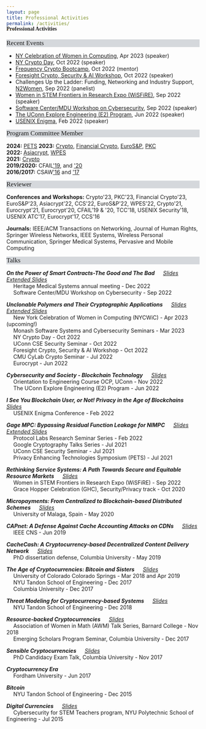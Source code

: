 ```yaml
---
layout: page
title: Professional Activities
permalink: /activities/
---
```


<h4 style="font-family: 'Comic Sans MS'; margin-top: -30px;">Professional Activities</h4>

<div style="font-family: 'Comic Sans MS'; font-size:17px; background-color:rgb(213, 216, 220);margin-bottom:6px;">Recent Events</div> 

* [NY Celebration of Women in Computing](https://nycwic.org/), Apr 2023 (speaker) <br/>
* [NY Crypto Day](https://nycryptoday.wordpress.com/2022/09/), Oct 2022 (speaker) <br/>
* [Frequency Crypto Bootcamp](https://frequency.pillar.vc/crypto/), Oct 2022 (mentor) <br/>
* [Foresight Crypto, Security & AI Workshop](https://foresight.org/crypto-workshop/), Oct 2022 (speaker) <br/>
* Challenges Up the Ladder: Funding, Networking and Industry Support, [N2Women](https://n2women.comsoc.org/), Sep 2022 (panelist) <br/>
* [Women in STEM Frontiers in Research Expo (WiSFiRE)](https://www.eventbrite.com/e/wisfire-2022-women-in-stem-frontiers-in-research-expo-registration-410823563337), Sep 2022 (speaker) <br/>
* [Software Center/MDU Workshop on Cybersecurity](https://www.software-center.se/event/ws_cybersecurity_mdu/), Sep 2022 (speaker) <br/>
* [The UConn Explore Engineering (E2) Program](https://inclusion.engr.uconn.edu/explore-engineering/), Jun 2022 (speaker) <br/>
* [USENIX Enigma](https://www.usenix.org/conference/enigma2022), Feb 2022 (speaker)


<div style="font-family: 'Comic Sans MS'; font-size:17px; background-color:rgb(213, 216, 220);margin-bottom:6px;">Program Committee Member</div> 

**2024:** [PETS]()
**2023:** [Crypto](https://crypto.iacr.org/2023/), [Financial Crypto](https://fc23.ifca.ai/index.html), [EuroS&P](https://www.ieee-security.org/TC/EuroSP2023/), [PKC](https://pkc.iacr.org/2023/)  <br/>
**2022:** [Asiacrypt](https://asiacrypt.iacr.org/2022/), [WPES](https://arc.encs.concordia.ca/wpes22/cfp.html) <br/>
**2021:** [Crypto](https://crypto.iacr.org/2021/) <br/>
**2019/2020:** CFAIL['19](https://www.cfail.org/past-events), and ['20](https://www.cfail.org/cfail-2020) <br/>
**2016/2017:** CSAW['16](https://engineering.nyu.edu/events/2016/11/10/csaw-16) and ['17](https://engineering.nyu.edu/events/2017/11/09/cyber-security-awareness-week-csaw-2017) <br/>


<div style="font-family: 'Comic Sans MS'; font-size:17px; background-color:rgb(213, 216, 220);margin-bottom:6px;">Reviewer</div>

**Conferences and Workshops:** Crypto'23, PKC'23, Financial Crypto'23, EuroS&P'23, Asiacrypt'22, CCS'22, EuroS&P'22, WPES'22, Crypto'21, Eurocrypt'21, Eurocrypt'20, CFAIL'19 & '20, TCC'18, USENIX Security'18, USENIX ATC'17, Eurocrypt'17, CCS'16 <br/>

**Journals:** IEEE/ACM Transactions on Networking, Journal of Human Rights, Springer Wireless Networks, IEEE Systems, Wireless Personal Communication, Springer Medical Systems, Pervasive and Mobile Computing <br/>


<div style="font-family: 'Comic Sans MS'; font-size:17px; background-color:rgb(213, 216, 220);margin-bottom:6px;">Talks</div> 

***On the Power of Smart Contracts-The Good and The Bad*** &emsp; [_Slides_](../slides/mdu-cybersecurity-workshop22.pdf) &emsp; [_Extended Slides_](../slides/HeritageMed2022.pdf)<br/> 
&emsp; Heritage Medical Systems annual meeting - Dec 2022 <br/>
&emsp; Software Center/MDU Workshop on Cybersecurity - Sep 2022

***Unclonable Polymers and Their Cryptographic Applications*** &emsp; [_Slides_](../slides/eurocrypt22.pdf) &emsp; [_Extended Slides_](../slides/ediblecrypto-ext.pdf) <br/>
&emsp; New York Celebration of Women in Computing (NYCWiC) - Apr 2023 (upcoming!) <br/>
&emsp; Monash Software Systems and Cybersecurity Seminars - Mar 2023 <br/>
&emsp; NY Crypto Day - Oct 2022 <br/>
&emsp; UConn CSE Security Seminar - Oct 2022 <br/>
&emsp; Foresight Crypto, Security & AI Workshop - Oct 2022 <br/>
&emsp; CMU CyLab Crypto Seminar - Jul 2022<br/>
&emsp; Eurocrypt - Jun 2022

***Cybersecurity and Society - Blockchain Technology*** &emsp; [_Slides_](../slides/uconn-explore-eng-talk.pdf) <br/> 
&emsp; Orientation to Engineering Course OCP, UConn - Nov 2022 <br/>
&emsp; The UConn Explore Engineering (E2) Program - Jun 2022

***I See You Blockchain User, or Not! Privacy in the Age of Blockchains*** &emsp; [_Slides_](../slides/enigma2022.pdf) <br/> 
&emsp; USENIX Enigma Conference - Feb 2022

***Gage MPC: Bypassing Residual Function Leakage for NIMPC*** &emsp; [_Slides_](../slides/gagempc-pets-2021.pdf) &emsp; [_Extended Slides_](../slides/gagempc-ext.pdf)<br/> 
&emsp; Protocol Labs Research Seminar Series - Feb 2022<br/>
&emsp; Google Cryptography Talks Series - Jul 2021<br/>
&emsp; UConn CSE Security Seminar - Jul 2021<br/>
&emsp; Privacy Enhancing Technologies Symposium (PETS) - Jul 2021

***Rethinking Service Systems: A Path Towards Secure and Equitable Resource Markets*** &emsp; [_Slides_](../slides/ghc-2020-talk.pdf)<br/> 
&emsp; Women in STEM Frontiers in Research Expo (WiSFiRE) - Sep 2022<br/>
&emsp; Grace Hopper Celebration (GHC), Security/Privacy track - Oct 2020

***Micropayments: From Centralized to Blockchain-based Distributed Schemes*** &emsp; [_Slides_](../slides/micropayments-talk.pdf)<br/> 
&emsp; University of Malaga, Spain - May 2020

***CAPnet: A Defense Against Cache Accounting Attacks on CDNs*** &emsp; [_Slides_](../slides/capnet-cns-2019.pdf)<br/> 
&emsp; IEEE CNS - Jun 2019

***CacheCash: A Cryptocurrency-based Decentralized Content Delivery Network*** &emsp; [_Slides_](../slides/cachecash-thesis-defense.pdf)<br/>
&emsp; PhD dissertation defense, Columbia University - May 2019 

***The Age of Cryptocurrencies: Bitcoin and Sisters*** &emsp; [_Slides_](../slides/age-of-cryptocurrencies.pdf)<br/>
&emsp; University of Colorado Colorado Springs - Mar 2018 and Apr 2019<br/>
&emsp; NYU Tandon School of Engineering - Dec 2017<br/>
&emsp; Columbia University - Dec 2017

***Threat Modeling for Cryptocurrency-based Systems*** &emsp; [_Slides_](../slides/threat-modeling-for-cryptocurrency-based-systems.pdf)<br/>
&emsp; NYU Tandon School of Engineering - Dec 2018

***Resource-backed Cryptocurrencies*** &emsp; [_Slides_](../slides/resource-backed-cryptocurrencies-talk.pdf)<br/>
&emsp; Association of Women in Math (AWM) Talk Series, Barnard College - Nov 2018<br/>
&emsp; Emerging Scholars Program Seminar, Columbia University - Dec 2017

***Sensible Cryptocurrencies*** &emsp; [_Slides_](../slides/sensible-cryptocurrencies-talk.pdf)<br/>
&emsp; PhD Candidacy Exam Talk, Columbia University - Nov 2017

***Cryptocurrency Era***<br/>
&emsp; Fordham University - Jun 2017 

***Bitcoin***<br/>
&emsp; NYU Tandon School of Engineering - Dec 2015 

***Digital Currencies*** &emsp; [_Slides_](../slides/Digital-currencies-talk.pdf)<br/>
&emsp; Cybersecurity for STEM Teachers program, NYU Polytechnic School of Engineering - Jul 2015<br/><br/> 

